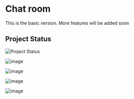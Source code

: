 # Chat room
This is the basic version.
More features will be added soon


## Project Status
![Project Status](https://img.shields.io/badge/Status-Ongoing-brightgreen)

![image](https://github.com/A-AnilKumar/chat_room/assets/88523468/2dbf8b4d-bb86-4f7c-96cd-001d486bb5db)


![image](https://github.com/A-AnilKumar/chat_room/assets/88523468/c48b1faa-2ecd-4dbd-9e77-073511c039a4)

![image](https://github.com/A-AnilKumar/chat_room/assets/88523468/fa990b2e-f3a0-4161-a816-70ca50541d19)

![image](https://github.com/A-AnilKumar/chat_room/assets/88523468/c388779d-f999-4344-a440-4afe72eb9881)
